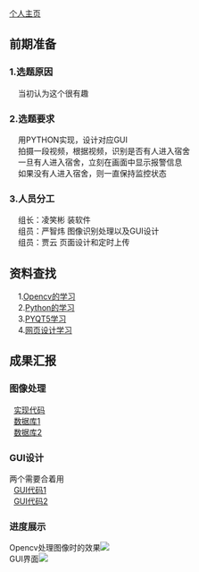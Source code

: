 ﻿<html>
<head>
<meta charset="utf-8">
<title>宿舍异常进入识别监控</title>
</head>
<body>
<a href="https://github.com/yinxin46/yinxin46.github.io">个人主页</a>
<h2>前期准备</h2>
<h3>1.选题原因</h3>
<p>&nbsp;&nbsp;&nbsp;&nbsp;当初认为这个很有趣</p>
<h3>2.选题要求</h3>
<p>
&nbsp;&nbsp;&nbsp;&nbsp;用PYTHON实现，设计对应GUI<br>
&nbsp;&nbsp;&nbsp;&nbsp;拍摄一段视频，根据视频，识别是否有人进入宿舍<br>
&nbsp;&nbsp;&nbsp;&nbsp;一旦有人进入宿舍，立刻在画面中显示报警信息<br>
&nbsp;&nbsp;&nbsp;&nbsp;如果没有人进入宿舍，则一直保持监控状态<br>
</p>
<h3>3.人员分工</h3>
<p>
&nbsp;&nbsp;&nbsp;&nbsp;组长：凌笑彬 装软件<br>&nbsp;&nbsp;&nbsp;&nbsp;组员：严智炜 图像识别处理以及GUI设计<br>&nbsp;&nbsp;&nbsp;&nbsp;组员：贾云 页面设计和定时上传
</p>
<h2>资料查找</h2>
<p>
&nbsp;&nbsp;&nbsp;&nbsp;1.<a href="https://www.bilibili.com/video/av24998616?from=search&seid=2838665333098568074">Opencv的学习</a><br>
&nbsp;&nbsp;&nbsp;&nbsp;2.<a href="https://wiki.python.org/moin/BeginnersGuide/Programmers">Python的学习</a><br>
&nbsp;&nbsp;&nbsp;&nbsp;3.<a href="https://www.bilibili.com/video/av54310770?from=search&seid=13270891506334785159">PYQT5学习</a><br>
&nbsp;&nbsp;&nbsp;&nbsp;4.<a href="https://www.runoob.com/html/html-tutorial.html">网页设计学习</a><br>
</p>
<h2>成果汇报</h2>
<h3>图像处理</h3>
<p>
&nbsp;&nbsp;<a href="https://github.com/yinxin46/yinxin46.github.io/blob/master/6.py">实现代码</a><br>
&nbsp;&nbsp;<a href="https://github.com/yinxin46/yinxin46.github.io/blob/master/NO1.py">数据库1</a><br>
&nbsp;&nbsp;<a href="https://github.com/yinxin46/yinxin46.github.io/blob/master/NO2.py">数据库2</a><br>
</p>
<h3>GUI设计</h3>
<p>两个需要合着用<br>
&nbsp;&nbsp;<a href="https://github.com/yinxin46/yinxin46.github.io/blob/master/x.py">GUI代码1</a><br>
&nbsp;&nbsp;<a href="https://github.com/yinxin46/yinxin46.github.io/blob/master/runing.py">GUI代码2</a><br>
</p>
<h3>进度展示</h3>
<p>Opencv处理图像时的效果<img src="http://chuantu.xyz/t6/703/1574260340x1033347913.png"><br>
GUI界面<img src="http://chuantu.xyz/t6/703/1574262964x1709417261.png"><br>
</p>
</body>
</html>
